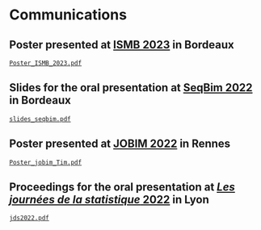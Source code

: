 # Communications


## Poster presented at [ISMB 2023](https://www.iscb.org/ismbeccb2023) in Bordeaux  
[````Poster_ISMB_2023.pdf````](https://github.com/TimRouze/Communications/blob/main/Poster_ISMB_2023.pdf)

## Slides for the oral presentation at [SeqBim 2022](https://seqbim.cnrs.fr/seqbim-2022/) in Bordeaux  
[````slides_seqbim.pdf````](https://github.com/TimRouze/Communications/blob/main/slides_seqbim.pdf)

## Poster presented at [JOBIM 2022](https://jobim2022.sciencesconf.org) in Rennes  
[````Poster_jobim_Tim.pdf````](https://github.com/TimRouze/Communications/blob/main/Poster_jobim_Tim.pdf)

## Proceedings for the oral presentation at [*Les journées de la statistique* 2022](https://jds22.sciencesconf.org) in Lyon  
[````jds2022.pdf````](https://github.com/TimRouze/Communications/blob/main/jds2022.pdf)
